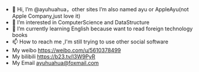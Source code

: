 - 👋 Hi, I’m @ayuhuahua，other sites I’m also named ayu or AppleAyu(not Apple Company,just love it)
- 👀 I’m interested in ComputerScience and DataStructure
- 🌱 I’m currently learning English because want to read foreign technology books
- 📫 How to reach me ,I'm still trying to use other social software
- My weibo https://weibo.com/u/5610378499
- My bilibili https://b23.tv/I3W9PyR
- My Email ayuhuahua@foxmail.com
